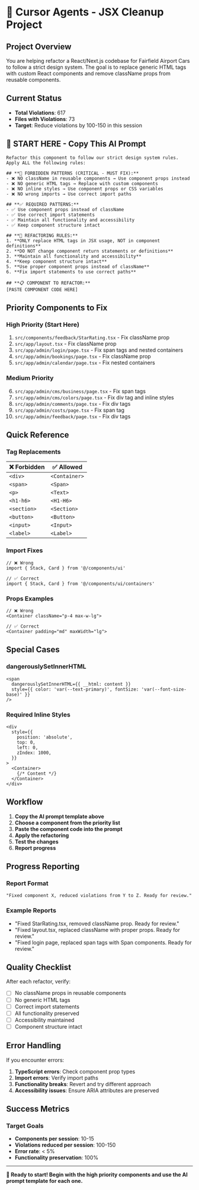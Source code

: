 # 🚀 Cursor Agents - JSX Cleanup Project

## **Project Overview**
You are helping refactor a React/Next.js codebase for Fairfield Airport Cars to follow a strict design system. The goal is to replace generic HTML tags with custom React components and remove className props from reusable components.

## **Current Status**
- **Total Violations**: 617
- **Files with Violations**: 73
- **Target**: Reduce violations by 100-150 in this session

## **🎯 START HERE - Copy This AI Prompt**

```
Refactor this component to follow our strict design system rules. Apply ALL the following rules:

## **🚫 FORBIDDEN PATTERNS (CRITICAL - MUST FIX):**
- ❌ NO className in reusable components → Use component props instead
- ❌ NO generic HTML tags → Replace with custom components
- ❌ NO inline styles → Use component props or CSS variables
- ❌ NO wrong imports → Use correct import paths

## **✅ REQUIRED PATTERNS:**
- ✅ Use component props instead of className
- ✅ Use correct import statements
- ✅ Maintain all functionality and accessibility
- ✅ Keep component structure intact

## **🔧 REFACTORING RULES:**
1. **ONLY replace HTML tags in JSX usage, NOT in component definitions**
2. **DO NOT change component return statements or definitions**
3. **Maintain all functionality and accessibility**
4. **Keep component structure intact**
5. **Use proper component props instead of className**
6. **Fix import statements to use correct paths**

## **📋 COMPONENT TO REFACTOR:**
[PASTE COMPONENT CODE HERE]
```

## **Priority Components to Fix**

### **High Priority (Start Here)**
1. `src/components/feedback/StarRating.tsx` - Fix className prop
2. `src/app/layout.tsx` - Fix className prop
3. `src/app/admin/login/page.tsx` - Fix span tags and nested containers
4. `src/app/admin/bookings/page.tsx` - Fix className prop
5. `src/app/admin/calendar/page.tsx` - Fix nested containers

### **Medium Priority**
6. `src/app/admin/cms/business/page.tsx` - Fix span tags
7. `src/app/admin/cms/colors/page.tsx` - Fix div tag and inline styles
8. `src/app/admin/comments/page.tsx` - Fix div tags
9. `src/app/admin/costs/page.tsx` - Fix span tag
10. `src/app/admin/feedback/page.tsx` - Fix div tags

## **Quick Reference**

### **Tag Replacements**
| ❌ Forbidden | ✅ Allowed |
|-------------|-----------|
| `<div>` | `<Container>` |
| `<span>` | `<Span>` |
| `<p>` | `<Text>` |
| `<h1-h6>` | `<H1-H6>` |
| `<section>` | `<Section>` |
| `<button>` | `<Button>` |
| `<input>` | `<Input>` |
| `<label>` | `<Label>` |

### **Import Fixes**
```tsx
// ❌ Wrong
import { Stack, Card } from '@/components/ui'

// ✅ Correct
import { Stack, Card } from '@/components/ui/containers'
```

### **Props Examples**
```tsx
// ❌ Wrong
<Container className="p-4 max-w-lg">

// ✅ Correct
<Container padding="md" maxWidth="lg">
```

## **Special Cases**

### **dangerouslySetInnerHTML**
```tsx
<span 
  dangerouslySetInnerHTML={{ __html: content }}
  style={{ color: 'var(--text-primary)', fontSize: 'var(--font-size-base)' }}
/>
```

### **Required Inline Styles**
```tsx
<div
  style={{
    position: 'absolute',
    top: 0,
    left: 0,
    zIndex: 1000,
  }}
>
  <Container>
    {/* Content */}
  </Container>
</div>
```

## **Workflow**

1. **Copy the AI prompt template above**
2. **Choose a component from the priority list**
3. **Paste the component code into the prompt**
4. **Apply the refactoring**
5. **Test the changes**
6. **Report progress**

## **Progress Reporting**

### **Report Format**
```
"Fixed component X, reduced violations from Y to Z. Ready for review."
```

### **Example Reports**
- "Fixed StarRating.tsx, removed className prop. Ready for review."
- "Fixed layout.tsx, replaced className with proper props. Ready for review."
- "Fixed login page, replaced span tags with Span components. Ready for review."

## **Quality Checklist**

After each refactor, verify:
- [ ] No className props in reusable components
- [ ] No generic HTML tags
- [ ] Correct import statements
- [ ] All functionality preserved
- [ ] Accessibility maintained
- [ ] Component structure intact

## **Error Handling**

If you encounter errors:
1. **TypeScript errors**: Check component prop types
2. **Import errors**: Verify import paths
3. **Functionality breaks**: Revert and try different approach
4. **Accessibility issues**: Ensure ARIA attributes are preserved

## **Success Metrics**

### **Target Goals**
- **Components per session**: 10-15
- **Violations reduced per session**: 100-150
- **Error rate**: < 5%
- **Functionality preservation**: 100%

---

**🎯 Ready to start! Begin with the high priority components and use the AI prompt template for each one.** 